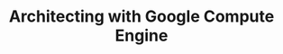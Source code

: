 ---
title: "Architecting with Google Compute Engine"
courseThumb: images/courses/google-cloud.svg
# page title background image
bg_image: ""
# meta description
description : "This three-day instructor-led class introduces participants to the comprehensive and flexible infrastructure and platform services provided by Google Cloud Platform, with a focus on Compute Engine."
---
